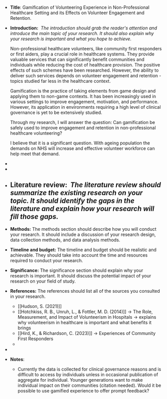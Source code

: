- **Title**: Gamification of Volunteering Experience in Non-Professional Healthcare Setting and its Effects on Volunteer Engagement and Retention.
- **Introduction:** 
  *The introduction should grab the reader's attention and introduce the main topic of your research. It should also explain why your research is important and what you hope to achieve.*
  
  Non-professional healthcare volunteers, like community first responders or first aiders, play a crucial role in healthcare systems. They provide valuable services that can significantly benefit communities and individuals while reducing the cost of healthcare provision. The positive effects of such schemes have been researched. However, the ability to deliver such services depends on volunteer engagement and retention - topics studied far less in the healthcare context.
  
  Gamification is the practice of taking elements from game design and applying them to non-game contexts. It has been increasingly used in various settings to improve engagement, motivation, and performance. However, its application in environments requiring a high level of clinical governance is yet to be extensively studied.
  
  Through my research, I will answer the question: Can gamification be safely used to improve engagement and retention in non-professional healthcare volunteering?
  
  I believe that it is a significant question. With ageing population the demands on NHS will increase and effective volunteer workforce can help meet that demand.
-
-
- **Literature review:** 
  *The literature review should summarize the existing research on your topic. It should identify the gaps in the literature and explain how your research will fill those gaps.*
	-
- **Methods:** The methods section should describe how you will conduct your research. It should include a discussion of your research design, data collection methods, and data analysis methods.
- **Timeline and budget:** The timeline and budget should be realistic and achievable. They should take into account the time and resources required to conduct your research.
- **Significance:** The significance section should explain why your research is important. It should discuss the potential impact of your research on your field of study.
- **References:** The references should list all of the sources you consulted in your research.
	- [[Hudson, S. (2021)]]
	- [[Hotchkiss, R. B., Unruh, L., & Fottler, M. D. (2014)]] 
	  ->  The Role, Measurement, and Impact of Volunteerism in Hospitals 
	  -> explains why volunteerism in healthcare is important and what benefits it brings
	- [[Hird, K., & Richardson, C. (2023)]]
	  -> Experiences of Community First Responders
	-
-
- **Notes**:
	- Currently the data is collected for clinical governance reasons and is difficult to access by individuals unless in occasional publication of aggregate for individual. Younger generations want to make individual impact on their communities (citation needed). Would it be possible to use gamified experience to offer prompt feedback?